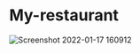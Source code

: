 # My-restaurant
![Screenshot 2022-01-17 160912](https://user-images.githubusercontent.com/97651232/149791555-0f071610-d99f-49a4-ad88-8d57582ebee8.png)